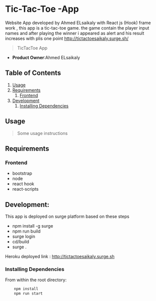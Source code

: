 # Tic-Tac-Toe -App
Website App developed by Ahmed ELsaikaly with React js (Hook) frame work , this app is a tic-tac-toe game. the game contain the player input names and after playing the winner i appeared as alert and his result increases with plis one point
http://tictactoesaikaly.surge.sh/

> TicTacToe App

- **Product Owner**:Ahmed ELsaikaly

## Table of Contents

1. [Usage](#Usage)
1. [Requirements](#requirements)
   1. [Frontend](#Frontend)
1. [Development](#development)
   1. [Installing Dependencies](#installing-dependencies)

## Usage

> Some usage instructions

## Requirements

### Frontend
- bootstrap
- node
- react hook
- react-scripts

## Development:
This app is deployed on surge platform based on these steps
- npm install -g surge
- npm run build
- surge login
- cd/build
- surge .

Heroku deployed link :
http://tictactoesaikaly.surge.sh
### Installing Dependencies

From within the root directory:

```sh
    npm install
    npm run start
```
